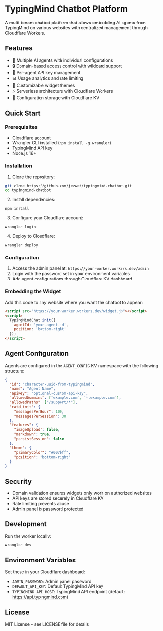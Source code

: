 # TypingMind Chatbot Platform

A multi-tenant chatbot platform that allows embedding AI agents from TypingMind on various websites with centralized management through Cloudflare Workers.

## Features

- 🤖 Multiple AI agents with individual configurations
- 🔒 Domain-based access control with wildcard support
- 🔑 Per-agent API key management
- 📊 Usage analytics and rate limiting
- 🎨 Customizable widget themes
- ⚡ Serverless architecture with Cloudflare Workers
- 💾 Configuration storage with Cloudflare KV

## Quick Start

### Prerequisites

- Cloudflare account
- Wrangler CLI installed (`npm install -g wrangler`)
- TypingMind API key
- Node.js 16+

### Installation

1. Clone the repository:
```bash
git clone https://github.com/jezweb/typingmind-chatbot.git
cd typingmind-chatbot
```

2. Install dependencies:
```bash
npm install
```

3. Configure your Cloudflare account:
```bash
wrangler login
```

4. Deploy to Cloudflare:
```bash
wrangler deploy
```

### Configuration

1. Access the admin panel at: `https://your-worker.workers.dev/admin`
2. Login with the password set in your environment variables
3. Add agent configurations through Cloudflare KV dashboard

### Embedding the Widget

Add this code to any website where you want the chatbot to appear:

```html
<script src="https://your-worker.workers.dev/widget.js"></script>
<script>
  TypingMindChat.init({
    agentId: 'your-agent-id',
    position: 'bottom-right'
  });
</script>
```

## Agent Configuration

Agents are configured in the `AGENT_CONFIG` KV namespace with the following structure:

```json
{
  "id": "character-uuid-from-typingmind",
  "name": "Agent Name",
  "apiKey": "optional-custom-api-key",
  "allowedDomains": ["example.com", "*.example.com"],
  "allowedPaths": ["/support/*"],
  "rateLimit": {
    "messagesPerHour": 100,
    "messagesPerSession": 30
  },
  "features": {
    "imageUpload": false,
    "markdown": true,
    "persistSession": false
  },
  "theme": {
    "primaryColor": "#007bff",
    "position": "bottom-right"
  }
}
```

## Security

- Domain validation ensures widgets only work on authorized websites
- API keys are stored securely in Cloudflare KV
- Rate limiting prevents abuse
- Admin panel is password protected

## Development

Run the worker locally:
```bash
wrangler dev
```

## Environment Variables

Set these in your Cloudflare dashboard:

- `ADMIN_PASSWORD`: Admin panel password
- `DEFAULT_API_KEY`: Default TypingMind API key
- `TYPINGMIND_API_HOST`: TypingMind API endpoint (default: https://api.typingmind.com)

## License

MIT License - see LICENSE file for details